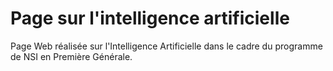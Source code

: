 # Page sur l'intelligence artificielle
Page Web réalisée sur l'Intelligence Artificielle dans le cadre du programme de NSI en Première Générale.
